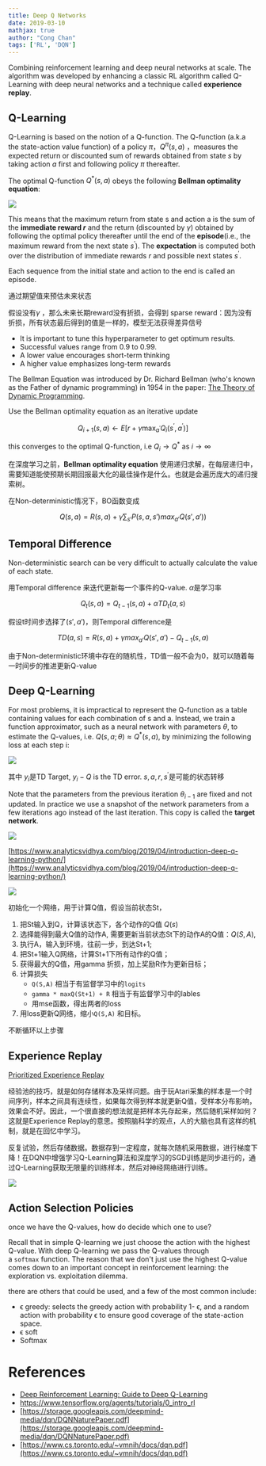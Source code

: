 ```yaml
---
title: Deep Q Networks
date: 2019-03-10
mathjax: true
author: "Cong Chan"
tags: ['RL', 'DQN']
---
```


Combining reinforcement learning and deep neural networks at scale. The algorithm was developed by enhancing a classic RL algorithm called Q-Learning with deep neural networks and a technique called **experience replay**.
<!-- more -->

## Q-Learning

Q-Learning is based on the notion of a Q-function. The Q-function (a.k.a the state-action value function) of a policy $\pi$，$Q^{\pi}(s, a)$ ，measures the expected return or discounted sum of rewards obtained from state $s$ by taking action $a$ first and following policy $\pi$ thereafter.

The optimal Q-function $Q^{*}(s, a)$ obeys the following **Bellman optimality equation**:

![](/images/Bellman_optimality_equation.png)

This means that the maximum return from state s and action a is the sum of the **immediate reward $r$** and the return (discounted by $\gamma$) obtained by following the optimal policy thereafter until the end of the **episode**(i.e., the maximum reward from the next state $s^{\prime}$). The **expectation** is computed both over the distribution of immediate rewards $r$ and possible next states $s^{\prime}$.

Each sequence from the initial state and action to the end is called an episode.

通过期望值来预估未来状态

假设没有$\gamma$ ，那么未来长期reward没有折损，会得到 sparse reward：因为没有折损，所有状态最后得到的值是一样的，模型无法获得差异信号

- It is important to tune this hyperparameter to get optimum results.
- Successful values range from 0.9 to 0.99.
- A lower value encourages short-term thinking
- A higher value emphasizes long-term rewards

The Bellman Equation was introduced by Dr. Richard Bellman (who's known as the Father of dynamic programming) in 1954 in the paper: [The Theory of Dynamic Programming](https://www.rand.org/content/dam/rand/pubs/papers/2008/P550.pdf).

Use the Bellman optimality equation as an iterative update

$$Q_{i + 1}(s, a) \leftarrow E\left[r+\gamma \max_{a^{\prime}} Q_{i}(s^{\prime}, a^{\prime})\right]$$

this converges to the optimal Q-function, i.e $Q_{i} \rightarrow Q^{*} \text { as } i \rightarrow \infty$

在深度学习之前，**Bellman optimality equation** 使用递归求解，在每层递归中，需要知道能使预期长期回报最大化的最佳操作是什么。也就是会遍历庞大的递归搜索树。

在Non-deterministic情况下，BO函数变成

$$Q(s, a) = R(s, a) + \gamma \sum_{s'}P(s, a, s') max_{a'}Q(s', a'))$$

## Temporal Difference

Non-deterministic search can be very difficult to actually calculate the value of each state. 

用Temporal difference 来迭代更新每一个事件的Q-value. $\alpha$是学习率

$$Q_t(s, a) = Q_{t-1}(s, a) + \alpha TD_t(a, s)$$

假设t时间步选择了$(s', a')$，则Temporal difference是

$$TD(a, s) = R(s, a) + \gamma max_{a'}Q(s', a') - Q_{t-1}(s, a)$$

由于Non-deterministic环境中存在的随机性，TD值一般不会为0，就可以随着每一时间步的推进更新Q-value

## Deep Q-Learning

For most problems, it is impractical to represent the Q-function as a table containing values for each combination of s and a. Instead, we train a function approximator, such as a neural network with parameters $\theta$, to estimate the Q-values, i.e. $Q(s, a ; \theta) \approx Q^{*}(s, a)$, by minimizing the following loss at each step i:

![](/images/dqn_loss.png)

其中 $y_i$是TD Target, $y_i - Q$ is the TD error.  $s, a, r, s^{\prime}$是可能的状态转移

Note that the parameters from the previous iteration $\theta_{i-1}$ are fixed and not updated. In practice we use a snapshot of the network parameters from a few iterations ago instead of the last iteration. This copy is called the **target network**.



![](/images/q_learning&dqn.png)

[https://www.analyticsvidhya.com/blog/2019/04/introduction-deep-q-learning-python/](https://www.analyticsvidhya.com/blog/2019/04/introduction-deep-q-learning-python/)

![](/images/dqn.png)

初始化一个网络，用于计算Q值，假设当前状态St，

1. 把St输入到Q，计算该状态下，各个动作的Q值 $Q(s)$
2. 选择能得到最大Q值的动作A, 需要更新当前状态St下的动作A的Q值：$Q(S,A)$,
3. 执行A，输入到环境，往前一步，到达St+1; 
4. 把St+1输入Q网络，计算St+1下所有动作的Q值； 
5. 获得最大的Q值，用gamma 折损，加上奖励R作为更新目标； 
6. 计算损失 
    - `Q(S,A)` 相当于有监督学习中的`logits`
    - `gamma * maxQ(St+1) + R` 相当于有监督学习中的lables
    - 用mse函数，得出两者的loss
7. 用loss更新Q网络，缩小`Q(S,A)` 和目标。

不断循环以上步骤

## Experience Replay

[Prioritized Experience Replay](https://arxiv.org/abs/1511.05952)

经验池的技巧，就是如何存储样本及采样问题。由于玩Atari采集的样本是一个时间序列，样本之间具有连续性，如果每次得到样本就更新Q值，受样本分布影响，效果会不好。因此，一个很直接的想法就是把样本先存起来，然后随机采样如何？这就是Experience Replay的意思。按照脑科学的观点，人的大脑也具有这样的机制，就是在回忆中学习。

反复试验，然后存储数据。数据存到一定程度，就每次随机采用数据，进行梯度下降！在DQN中增强学习Q-Learning算法和深度学习的SGD训练是同步进行的，通过Q-Learning获取无限量的训练样本，然后对神经网络进行训练。

![](/images/dqn_with_exp_replay.png)

## Action Selection Policies

once we have the Q-values, how do decide which one to use?

Recall that in simple Q-learning we just choose the action with the highest Q-value. With deep Q-learning we pass the Q-values through a `softmax` function. The reason that we don't just use the highest Q-value comes down to an important concept in reinforcement learning: the exploration vs. exploitation dilemma.

there are others that could be used, and a few of the most common include:

- ϵ greedy: selects the greedy action with probability 1- ϵ, and a random action with probability ϵ to ensure good coverage of the state-action space.
- ϵ soft
- Softmax


# References
- [Deep Reinforcement Learning: Guide to Deep Q-Learning](https://www.mlq.ai/deep-reinforcement-learning-q-learning/#2-the-bellman-equation)
- https://www.tensorflow.org/agents/tutorials/0_intro_rl
- [https://storage.googleapis.com/deepmind-media/dqn/DQNNaturePaper.pdf](https://storage.googleapis.com/deepmind-media/dqn/DQNNaturePaper.pdf)
- [https://www.cs.toronto.edu/~vmnih/docs/dqn.pdf](https://www.cs.toronto.edu/~vmnih/docs/dqn.pdf)